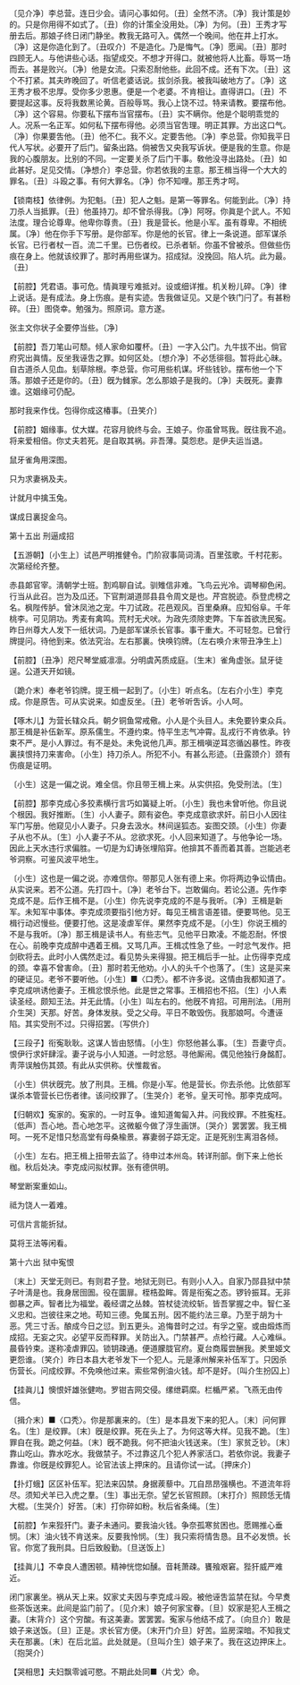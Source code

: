 <!-- { "loadSidebar": true } -->
〔见介净〕李总营。连日少会。请问心事如何。〔丑〕全然不济。〔净〕我计策是妙的。只是你用得不如式了。〔丑〕你的计策全没用处。〔净〕为何。〔丑〕王秀才写册去后。那娘子终日闭门静坐。教我无路可入。偶然一个晚间。他在井上打水。〔净〕这是你造化到了。〔丑叹介〕不是造化。乃是悔气。〔净〕愿闻。〔丑〕那时四顾无人。与他讲些心话。指望成交。不想才开得口。就被他将人比畜。辱骂一场而去。甚是败兴。〔净〕他是女流。只索忍耐他些。此回不成。还有下次。〔丑〕这个不打紧。其夫昨晚回了。听信老婆话说。拔剑杀我。被我叫破地方了。〔净〕这王秀才极不忠厚。受你多少恩惠。便是一个老婆。不肯相让。直得讲口。〔丑〕不要提起这事。反将我数黑论黄。百般辱骂。我心上饶不过。特来请教。要摆布他。〔净〕这个容易。你要私下摆布当官摆布。〔丑〕实不瞒你。他是个聪明乖觉的人。况系一名正军。如何私下摆布得他。必须当官吿理。明正其罪。方出这口气。〔净〕你果要吿他。〔丑〕他不仁。我不义。定要吿他。〔净〕李总营。你知我平日代人写状。必要开了后门。留条出路。倘被吿又央我写诉状。便是我的生意。你是我的心腹朋友。比别的不同。一定要关杀了后门干事。敎他没寻出路处。〔丑〕如此甚好。足见交情。〔净想介〕李总营。你若依我的主意。那王楫当得一个大大的罪名。〔丑〕斗殴之事。有何大罪名。〔净〕你不知哩。那王秀才呵。 

【锁南枝】依律例。为犯魁。〔丑〕犯人之魁。是第一等罪名。何能到此。〔净〕持刀杀人当抵罪。〔丑〕他虽持刀。却不曾杀得我。〔净〕阿呀。你眞是个武人。不知法度。理合论尊卑。他卑你尊贵。〔丑〕我是营长。他是小军。虽有尊卑。不相统属。〔净〕他在你手下写册。是你部军。你是他的长官。律上一条说道。部军谋杀长官。已行者杖一百。流二千里。已伤者绞。已杀者斩。你虽不曾被杀。但做些伤痕在身上。他就该绞罪了。那时再用些谋为。招成狱。没挽回。陷人坑。此为最。〔丑〕 

【前腔】凭君语。事可危。情眞理亏难抵对。设或细详推。机关粉儿碎。〔净〕律上说话。是有成法。身上伤痕。是有实迹。吿我做证见。又是个铁门闩了。有甚粉碎。〔丑〕图侥幸。勉强为。照原词。意方遂。

张主文你状子全要停当些。〔净〕 

【前腔】吾刀笔山可颓。倾人家命如覆杯。〔丑〕一字入公门。九牛拔不出。倘官府究出眞情。反坐我诬吿之罪。如何区处。〔想介净〕不必恁徘徊。暂将此心昧。自古道杀人见血。刬草除根。李总营。你可用些机谋。坏些钱钞。摆布他一个下落。那娘子还是你的。〔丑〕旣为雠家。怎么那娘子是我的。〔净〕夫旣死。妻靠谁。这姻缘可仍配。

那时我来作伐。包得你成这椿事。〔丑笑介〕 

【前腔】姻缘事。仗大媒。花容月貌终与会。王娘子。你虽曾骂我。旣往我不追。将来爱相倍。你丈夫若死。是自取其祸。非吾薄。莫怨悲。是伊夫运当退。

鼠牙雀角用深图。

只为求妻祸及夫。

计就月中擒玉兔。

谋成日裏捉金乌。 

第十五出
刑逼成招

【五游朝】〔小生上〕试邑严明推健令。门阶寂事简词淸。百里弦歌。千村花影。次第经纶齐整。

赤县郞官宰。淸朝学士班。割鸡聊自试。驯雉信非难。飞鸟云光冷。调琴柳色闲。行当从此召。岂为及瓜还。下官荆湖道郧县县令周文是也。芹宫脱迹。忝登虎榜之名。枫陛传胪。曾沐凤池之宠。牛刀试政。花邑观风。百里桑麻。应知俗阜。千年桃李。可见阴功。秀麦有禽鸣。荒村无犬吠。为政先须除吏弊。下车首欲洗民寃。昨日州尊大人发下一纸状词。乃是部军谋杀长官事。事干重大。不可轻忽。已曾行牌提问。待他到来。依法究治。左右那裏。快唤钧牌。〔左右唤介末带丑净生上〕 

【前腔】〔丑净〕咫尺琴堂威凛凛。分明虞芮质成庭。〔生末〕雀角虚张。鼠牙徒逞。公道天开如镜。

〔跪介末〕奉老爷钧牌。提王楫一起到了。〔小生〕听点名。〔左右介小生〕李克成。你是原吿。可从实说来。如虚反坐。〔丑〕老爷听吿诉。小人呵。 

【啄木儿】为营长辖众兵。朝夕铜鱼常戒儆。小人是个头目人。未免要钤束众兵。那王楫是补伍新军。原系儒生。不遵约束。恃平生志气冲霄。乱戎行不肯依承。钤束不严。是小人罪过。有不是处。未免说他几声。那王楫嗔逆耳恣循凶暴性。昨夜裏挟恨持刀来害命。〔小生〕持刀杀人。所犯不小。有甚么形迹。〔丑露颈介〕颈有伤痕是证明。

〔小生〕这是一偏之说。难全信。你且带王楫上来。从实供招。免受刑法。〔生〕 

【前腔】那李克成心多狡素横行言巧如簧疑上听。〔小生〕我也未曾听他。你且说个根因。我好推断。〔生〕小人妻子。颇有姿色。李克成意欲求奸。前日小人因往军门写册。他窥见小人妻子。只身去汲水。林间逞狐态。妄图交颈。〔小生〕你妻子从也不从。〔生〕小人妻子不从。忿欲求死。小人回来知道了。与他争论一场。因此上天水违行求偏胜。一切是为幻诪张埋陷穽。他揜其不善而着其善。岂能逃老爷洞察。可鉴风波平地生。

〔小生〕这也是一偏之说。亦难信你。带那见人张有德上来。你将两边争讼情由。从实说来。若不公道。先打四十。〔净〕老爷台下。岂敢偏向。若论公道。先作李克成不是。后作王楫不是。〔小生〕你先说李克成的不是与我听。〔净〕王楫是新军。未知军中事体。李克成须要指引他方好。每见王楫言语差错。便要骂他。见王楫行动迟慢些。便要打他。这是凌虐军伴。果然李克成不是。〔小生〕你说王楫的不是与我听。〔净〕那王楫是读书人。有些志气。见他平日欺凌。不能忍耐。怀恨在心。前晚李克成醉中遇着王楫。又骂几声。王楫忒性急了些。一时忿气发作。把剑砍将去。此时小人偶然走过。看见势头来得狠。把王楫后手一扯。止伤得李克成的颈。幸喜不曾害命。〔丑〕那时若无他劝。小人的头千个也落了。〔生〕这是买来的硬证见。老爷不要听他。〔小生〕■〈口秃〉。都不许多说。这情由我都知道了。李克成哄诱他妻子。王楫忿恨杀他。此是世之常事。王楫招也不招。〔生〕小人素读圣经。颇知王法。并无此情。〔小生〕叫左右的。他旣不肯招。可用刑法。〔用刑介生哭〕天那。好苦。身体发肤。受之父母。平日不敢毁伤。我那娘呵。今遭诬陷。其实受刑不过。只得招罢。〔写供介〕 

【三段子】衔寃耿耿。这谋人皆由怒情。〔小生〕你怒他甚么事。〔生〕吾妻守贞。恨伊行求奸肆淫。妻子说与小人知道。一时忿怒。寻他厮闹。偶见他独行身酩酊。靑萍误触伤其颈。有此从实供称。伏惟裁省。

〔小生〕供状旣完。放了刑具。王楫。你是小军。他是营长。你去杀他。比依部军谋杀本管营长已伤者律。该问绞罪了。〔生哭介〕老爷。皇天可怜。那李克成呵。 

【归朝欢】寃家的。寃家的。一时互争。谁知道匍匐入井。问我绞罪。不胜寃枉。〔低声〕吾心地。吾心地怎平。这微躯今做了浮生画饼。〔哭介〕罢罢罢。我王楫呵。一死不足惜只愁高堂有母桑楡景。寡妻弱子踪无定。正是死别生离泪各倾。

〔小生〕左右。把王楫上扭带去监了。待申过本州岛。转详刑部。倒下来上他长枷。秋后处决。李克成问拟杖罪。张有德供明。 

琴堂断案重如山。

祗为饶人一着难。

可信片言能折狱。

莫将王法等闲看。 

第十六出
狱中寃恨

〔末上〕天堂无则已。有则君子登。地狱无则已。有则小人入。自家乃郧县狱中禁子叶淸是也。我身居囹圄。役在圜扉。桎梏盈眸。胥是衔寃之态。锣铃振耳。无非御暴之声。智者比为福堂。羲经谓之丛棘。笞杖徒流绞斩。皆吾掌握之中。智仁圣义忠和。岂彼往来之地。苟知三德。免属五刑。因不能约法三章。乃至于胡为十恶。凭三寸舌。酿成今日之愆。到五更头。追悔昔时之过。有孚之窒。或由煅炼而成招。无妄之灾。必望平反而释罪。关防出入。门禁甚严。点检行藏。人心难纵。晨昏钤束。遂称凌虐罪囚。锁钥疎通。便道朦胧官府。夏台商履尝酬我。羑里姬文更怨谁。〔笑介〕昨日本县大老爷发下一个犯人。元是涿州解来补伍军丁。只因杀伤营长。问成绞罪。不免唤他过来。索些常例油火钱。却不是好。〔叫介生扮囚上〕 

【挂眞儿】懊恨奸雄张健吻。罗钳吉网交侵。缧绁羁縻。栏楯严紧。飞燕无由传信。

〔揖介末〕■〈口秃〉。你是那裏来的。〔生〕是本县发下来的犯人。〔末〕问何罪名。〔生〕是绞罪。〔末〕旣是绞罪。死在头上了。为何这等大样。见我不跪。〔生〕罪自在我。跪之何益。〔末〕旣不跪我。何不把油火钱送来。〔生〕家贫乏钞。〔末〕靠山吃山。靠水吃水。我做禁子。不过靠这几个犯人养家活口。若依你说。我妻子靠谁。你旣是绞罪犯人。论官法该上押床的。且请你试一试。〔押床介〕 

【扑灯蛾】区区补伍军。犯法来囚禁。身据蒺藜中。兀自昂昂强横也。不道流年将尽。须知犬羊已入虎之羣。〔生〕事出无奈。望乞长官照顾。〔末打介〕照顾恁无情大棍。〔生哭介〕好苦。〔末〕打你碎如粉。秋后省条绳。〔生〕 

【前腔】乍来狴犴门。妻子未通问。要我油火钱。争奈孤寒贫困也。愿赐推心垂悯。〔末〕油火钱不肯送来。反要我怜悯。〔生〕我只索将情吿恳。且不必发愤。长官。你宽了我刑具。日后致殷勤。〔旦送饭上〕 

【挂眞儿】不幸良人遭困顿。精神恍惚如醺。音耗萧疎。饔飱艰窘。狴犴威严难近。

闭门家裏坐。祸从天上来。奴家丈夫因与李克成斗殴。被他诬吿监禁在狱。今早煑些茶饭送来。此间是监门前了。〔见介末〕娘子何家宝眷。〔旦〕奴家是犯人王楫之妻。〔末背介〕这个穷酸。有这美妻。罢罢罢。寃家与他结不成了。〔向旦介〕敢是娘子来送饭。〔旦〕正是。求长官方便。〔末开门介旦〕好苦。监房深暗。不知我丈夫在那裏。〔末〕在后北监。此处就是。〔旦叫介生〕娘子来了。我在这边押床上。〔抱哭介〕 

【哭相思】夫妇飘零诚可愍。不期此处同■〈片戈〉命。

